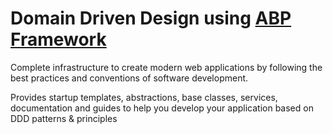 # Domain Driven Design using <a href="https://abp.io/" target="_blank">ABP Framework</a>


Complete infrastructure to create modern web applications by following the best practices and conventions of software development.

Provides startup templates, abstractions, base classes, services, documentation and guides to help you develop your application based on DDD patterns & principles
